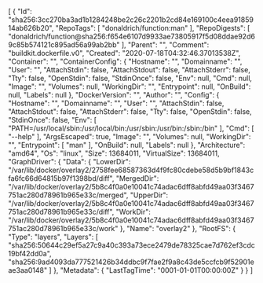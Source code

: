 [
{
"Id": "sha256:3cc270ba3ad1b1284248be2c26c2201b2cd84e169100c4eea9185914ab626b20",
"RepoTags": [
"donaldrich/function:man"
],
"RepoDigests": [
"donaldrich/function@sha256:f654e6107d9933ae73805917f5d08ddae92d69c85b574121c895ad56a99ab2bb"
],
"Parent": "",
"Comment": "buildkit.dockerfile.v0",
"Created": "2020-07-18T04:32:46.37013538Z",
"Container": "",
"ContainerConfig": {
"Hostname": "",
"Domainname": "",
"User": "",
"AttachStdin": false,
"AttachStdout": false,
"AttachStderr": false,
"Tty": false,
"OpenStdin": false,
"StdinOnce": false,
"Env": null,
"Cmd": null,
"Image": "",
"Volumes": null,
"WorkingDir": "",
"Entrypoint": null,
"OnBuild": null,
"Labels": null
},
"DockerVersion": "",
"Author": "",
"Config": {
"Hostname": "",
"Domainname": "",
"User": "",
"AttachStdin": false,
"AttachStdout": false,
"AttachStderr": false,
"Tty": false,
"OpenStdin": false,
"StdinOnce": false,
"Env": [
"PATH=/usr/local/sbin:/usr/local/bin:/usr/sbin:/usr/bin:/sbin:/bin"
],
"Cmd": [
"--help"
],
"ArgsEscaped": true,
"Image": "",
"Volumes": null,
"WorkingDir": "",
"Entrypoint": [
"man"
],
"OnBuild": null,
"Labels": null
},
"Architecture": "amd64",
"Os": "linux",
"Size": 13684011,
"VirtualSize": 13684011,
"GraphDriver": {
"Data": {
"LowerDir": "/var/lib/docker/overlay2/2758fee68587363d4f9fc80cdebe58d5b9bf1843cfa6fc66d64815b97f1398bd/diff",
"MergedDir": "/var/lib/docker/overlay2/5b8c4f0a0e10041c74adac6dff8abfd49aa03f3467751ac280d78961b965e33c/merged",
"UpperDir": "/var/lib/docker/overlay2/5b8c4f0a0e10041c74adac6dff8abfd49aa03f3467751ac280d78961b965e33c/diff",
"WorkDir": "/var/lib/docker/overlay2/5b8c4f0a0e10041c74adac6dff8abfd49aa03f3467751ac280d78961b965e33c/work"
},
"Name": "overlay2"
},
"RootFS": {
"Type": "layers",
"Layers": [
"sha256:50644c29ef5a27c9a40c393a73ece2479de78325cae7d762ef3cdc19bf42dd0a",
"sha256:9ad4093da777521426b34ddbc9f7fae2f9a8c43de5ccfcb9f52901eae3aa0148"
]
},
"Metadata": {
"LastTagTime": "0001-01-01T00:00:00Z"
}
}
]
